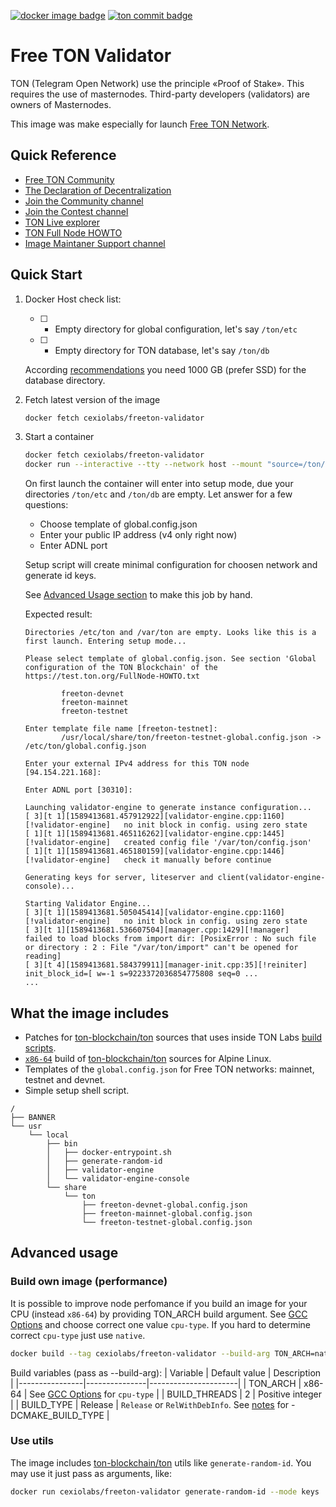 [![docker image badge](https://images.microbadger.com/badges/image/cexiolabs/freeton-validator.svg)](https://hub.docker.com/r/cexiolabs/freeton-validator)
[![ton commit badge](https://images.microbadger.com/badges/commit/cexiolabs/freeton-validator.svg)](https://github.com/ton-blockchain/ton)

# Free TON Validator
TON (Telegram Open Network) use the principle «Proof of Stake». This requires the use of masternodes. Third-party developers (validators) are owners of Masternodes.

This image was make especially for launch [Free TON Network](https://freeton.org/).

## Quick Reference
* [Free TON Community](https://freeton.org/)
* [The Declaration
of Decentralization](https://freeton.org/dod)
* [Join the Community channel](https://t.me/ton_crystal_news)
* [Join the Contest channel](https://t.me/ton_contests)
* [TON Live explorer](https://ton.live/main)
* [TON Full Node HOWTO](https://test.ton.org/FullNode-HOWTO.txt)
* [Image Maintaner Support channel](https://t.me/cexiolabs)

## Quick Start

1. Docker Host check list:

	* [ ] - Empty directory for global configuration, let's say `/ton/etc`
	* [ ] - Empty directory for TON database, let's say `/ton/db`
	
	According [recommendations](https://github.com/tonlabs/main.ton.dev/) you need 1000 GB (prefer SSD) for the database directory.

1. Fetch latest version of the image

	```bash
	docker fetch cexiolabs/freeton-validator
	```

1. Start a container

	```bash
	docker fetch cexiolabs/freeton-validator
	docker run --interactive --tty --network host --mount "source=/ton/etc,target=/etc/ton" --mount "source=/ton/db,target=/var/ton" cexiolabs/freeton-validator
	```

	On first launch the container will enter into setup mode, due your directories `/ton/etc` and `/ton/db` are empty. Let answer for a few questions:

	* Choose template of global.config.json
	* Enter your public IP address (v4 only right now)
	* Enter ADNL port

	Setup script will create minimal configuration for choosen network and generate id keys.

	See [Advanced Usage section](#advanced-usage) to make this job by hand.

	Expected result:
	```
	Directories /etc/ton and /var/ton are empty. Looks like this is a first launch. Entering setup mode...

	Please select template of global.config.json. See section 'Global configuration of the TON Blockchain' of the https://test.ton.org/FullNode-HOWTO.txt

			freeton-devnet
			freeton-mainnet
			freeton-testnet

	Enter template file name [freeton-testnet]: 
			/usr/local/share/ton/freeton-testnet-global.config.json -> /etc/ton/global.config.json

	Enter your external IPv4 address for this TON node [94.154.221.168]: 

	Enter ADNL port [30310]: 

	Launching validator-engine to generate instance configuration...
	[ 3][t 1][1589413681.457912922][validator-engine.cpp:1160][!validator-engine]   no init block in config. using zero state
	[ 1][t 1][1589413681.465116262][validator-engine.cpp:1445][!validator-engine]   created config file '/var/ton/config.json'
	[ 1][t 1][1589413681.465180159][validator-engine.cpp:1446][!validator-engine]   check it manually before continue

	Generating keys for server, liteserver and client(validator-engine-console)...

	Starting Validator Engine...
	[ 3][t 1][1589413681.505045414][validator-engine.cpp:1160][!validator-engine]   no init block in config. using zero state
	[ 3][t 1][1589413681.536607504][manager.cpp:1429][!manager]     failed to load blocks from import dir: [PosixError : No such file or directory : 2 : File "/var/ton/import" can't be opened for reading]
	[ 3][t 4][1589413681.584379911][manager-init.cpp:35][!reiniter] init_block_id=[ w=-1 s=9223372036854775808 seq=0 ...
	...
	```

## What the image includes

* Patches for [ton-blockchain/ton](https://github.com/ton-blockchain/ton) sources that uses inside TON Labs [build scripts](https://github.com/tonlabs/main.ton.dev/tree/master/patches).
* [`x86-64`](https://gcc.gnu.org/onlinedocs/gcc-9.2.0/gcc/x86-Options.html#x86-Options) build of [ton-blockchain/ton](https://github.com/ton-blockchain/ton) sources for Alpine Linux.
* Templates of the `global.config.json` for Free TON networks: mainnet, testnet and devnet.
* Simple setup shell script.

```
/
├── BANNER
└── usr
    └── local
        ├── bin
        │   ├── docker-entrypoint.sh
        │   ├── generate-random-id
        │   ├── validator-engine
        │   └── validator-engine-console
        └── share
            └── ton
                ├── freeton-devnet-global.config.json
                ├── freeton-mainnet-global.config.json
                └── freeton-testnet-global.config.json
```

## Advanced usage

### Build own image (performance)

It is possible to improve node perfomance if you build an image for your CPU (instead `x86-64`) by providing TON_ARCH build argument. See [GCC Options](https://gcc.gnu.org/onlinedocs/gcc-9.2.0/gcc/x86-Options.html#x86-Options) and choose correct one value `cpu-type`. If you hard to determine correct `cpu-type` just use `native`.

```bash
docker build --tag cexiolabs/freeton-validator --build-arg TON_ARCH=native --file docker/alpine/Dockerfile .
```

Build variables (pass as --build-arg):
| Variable       | Default value | Description          |
|----------------|---------------|----------------------|
| TON_ARCH       | x86-64        | See [GCC Options](https://gcc.gnu.org/onlinedocs/gcc-9.2.0/gcc/x86-Options.html#x86-Options) for `cpu-type` |
| BUILD_THREADS  | 2             | Positive integer           |
| BUILD_TYPE     | Release       | `Release` or `RelWithDebInfo`. See [notes](https://github.com/ton-blockchain/ton/blob/eecf05ca5934c8c65c8113237fa4a00adcfea697/doc/FullNode-HOWTO) for -DCMAKE_BUILD_TYPE |

### Use utils

The image includes [ton-blockchain/ton](https://github.com/ton-blockchain/ton) utils like `generate-random-id`. You may use it just pass as arguments, like:
``` bash
docker run cexiolabs/freeton-validator generate-random-id --mode keys
```